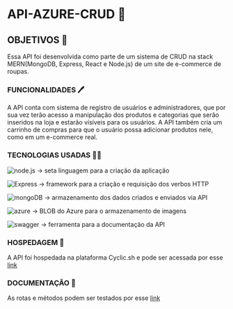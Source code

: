 # API-AZURE-CRUD 🛒

## OBJETIVOS 📌
Essa API foi desenvolvida como parte de um sistema de CRUD na stack MERN(MongoDB, Express, React e Node.js) de um site de e-commerce de roupas.


### FUNCIONALIDADES 🖊
A API conta com sistema de registro de usuários e administradores, que por sua vez terão acesso a manipulação dos produtos e categorias que serão inseridos na loja e estarão vísiveis para os usuários.  A API também cria um carrinho de compras para que o usuário possa adicionar produtos nele, como em um e-commerce real.


### TECNOLOGIAS USADAS 👩‍💻
![node.js](https://img.shields.io/badge/Node.js-43853D?style=for-the-badge&logo=node.js&logoColor=white) -> seta linguagem para a criação da aplicação

![Express](https://img.shields.io/badge/Express%20js-000000?style=for-the-badge&logo=express&logoColor=white) -> framework para a criação e requisição dos verbos HTTP

![mongoDB](https://img.shields.io/badge/MongoDB-4EA94B?style=for-the-badge&logo=mongodb&logoColor=white) -> armazenamento dos dados criados e enviados via API

![azure](https://img.shields.io/badge/microsoft%20azure-0089D6?style=for-the-badge&logo=microsoft-azure&logoColor=white) -> BLOB do Azure para o armazenamento de imagens

![swagger](https://img.shields.io/badge/Swagger-85EA2D?style=for-the-badge&logo=Swagger&logoColor=white) -> ferramenta para a documentação da API 


### HOSPEDAGEM 🏨
A API foi hospedada na plataforma Cyclic.sh e pode ser acessada por esse [link](https://aquamarine-oyster-shoe.cyclic.app)


### DOCUMENTAÇÃO 🧾
As rotas e métodos podem ser testados por esse [link](https://aquamarine-oyster-shoe.cyclic.app/api-docs)

